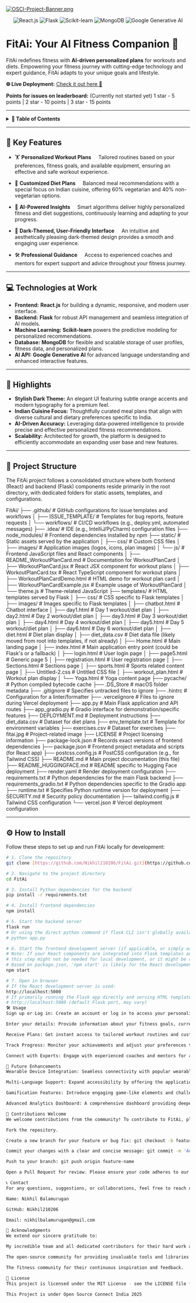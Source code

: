 [![OSCI-Project-Banner.png](https://i.postimg.cc/76mJvBmF/OSCI-Project-Banner.png)](https://postimg.cc/8JfzMb84)

<p align="center">
  <img src="https://img.shields.io/badge/React-61DAFB?style=for-the-badge&logo=react&logoColor=white" alt="React.js">
  <img src="https://img.shields.io/badge/Flask-000000?style=for-the-badge&logo=flask&logoColor=white" alt="Flask">
  <img src="https://img.shields.io/badge/Scikit--learn-F7931E?style=for-the-badge&logo=scikit-learn&logoColor=white" alt="Scikit-learn">
  <img src="https://img.shields.io/badge/MongoDB-47A248?style=for-the-badge&logo=mongodb&logoColor=white" alt="MongoDB">
  <img src="https://img.shields.io/badge/Google%20Generative%20AI-4285F4?style=for-the-badge&logo=google&logoColor=white" alt="Google Generative AI">
</p>

# FitAi: Your AI Fitness Companion 🌟

FitAi redefines fitness with **AI-driven personalized plans** for workouts and diets. Empowering your fitness journey with cutting-edge technology and expert guidance, FitAi adapts to your unique goals and lifestyle.

**🌐 Live Deployment:** [Check it out here 👀](https://fityou-fit-ai.onrender.com/)

**Points for issues on leaderboard:** (Currently not started yet)
1 star - 5 points |
2 star - 10 points |
3 star - 15 points

---

<details>
  <summary><strong>📑 Table of Contents</strong></summary>

  - [🌟 Key Features](#-key-features)
  - [💻 Technologies at Work](#-technologies-at-work)
  - [🎯 Highlights](#-highlights)
  - [📂 Project Structure](#-project-structure)
  - [⚙️ How to Install](#️-how-to-install)
  - [🛠️ Usage](#️-usage)
  - [🚀 Future Enhancements](#-future-enhancements)
  - [🤝 Contributions Welcome](#-contributions-welcome)
  - [📞 Contact](#-contact)
  - [🙏 Acknowledgments](#-acknowledgments)
  - [📜 License](#-license)

</details>

---

## 🌟 Key Features

- 🏋️ **Personalized Workout Plans**  
  Tailored routines based on your preferences, fitness goals, and available equipment, ensuring an effective and safe workout experience.

- 🥗 **Customized Diet Plans**  
  Balanced meal recommendations with a special focus on Indian cuisine, offering 60% vegetarian and 40% non-vegetarian options.

- 🤖 **AI-Powered Insights**  
  Smart algorithms deliver highly personalized fitness and diet suggestions, continuously learning and adapting to your progress.

- 🎨 **Dark-Themed, User-Friendly Interface**  
  An intuitive and aesthetically pleasing dark-themed design provides a smooth and engaging user experience.

- 🛠️ **Professional Guidance**  
  Access to experienced coaches and mentors for expert support and advice throughout your fitness journey.

---

## 💻 Technologies at Work

- **Frontend:** **React.js** for building a dynamic, responsive, and modern user interface.  
- **Backend:** **Flask** for robust API management and seamless integration of AI models.  
- **Machine Learning:** **Scikit-learn** powers the predictive modeling for personalized recommendations.  
- **Database:** **MongoDB** for flexible and scalable storage of user profiles, fitness data, and personalized plans.  
- **AI API:** **Google Generative AI** for advanced language understanding and enhanced interactive features.

---

## 🎯 Highlights

- **Stylish Dark Theme:** An elegant UI featuring subtle orange accents and modern typography for a premium feel.  
- **Indian Cuisine Focus:** Thoughtfully curated meal plans that align with diverse cultural and dietary preferences specific to India.  
- **AI-Driven Accuracy:** Leveraging data-powered intelligence to provide precise and effective personalized fitness recommendations.  
- **Scalability:** Architected for growth, the platform is designed to efficiently accommodate an expanding user base and new features.

---

## 📂 Project Structure

The FitAi project follows a consolidated structure where both frontend (React) and backend (Flask) components reside primarily in the root directory, with dedicated folders for static assets, templates, and configurations.

FitAi/
├── .github/                      # GitHub configurations for issue templates and workflows
│   ├── ISSUE_TEMPLATE/           # Templates for bug reports, feature requests
│   └── workflows/                # CI/CD workflows (e.g., deploy.yml, automated messages)
├── .idea/                        # IDE (e.g., IntelliJ/PyCharm) configuration files
├── node_modules/                 # Frontend dependencies installed by npm
├── static/                       # Static assets served by the application
│   ├── css/                      # Custom CSS files
│   ├── images/                   # Application images (logos, icons, plan images)
│   └── js/                       # Frontend JavaScript files and React components
│       ├── README_WorkoutPlanCard.md # Documentation for WorkoutPlanCard
│       ├── WorkoutPlanCard.jsx   # React JSX component for workout plans
│       ├── WorkoutPlanCard.tsx   # React TypeScript component for workout plans
│       ├── WorkoutPlanCardDemo.html # HTML demo for workout plan card
│       ├── WorkoutPlanCardExample.jsx # Example usage of WorkoutPlanCard
│       └── theme.js              # Theme-related JavaScript
├── templates/                    # HTML templates served by Flask
│   ├── css/                      # CSS specific to Flask templates
│   ├── images/                   # Images specific to Flask templates
│   ├── chatbot.html              # Chatbot interface
│   ├── day1.html                 # Day 1 workout/diet plan
│   ├── day2.html                 # Day 2 workout/diet plan
│   ├── day3.html                 # Day 3 workout/diet plan
│   ├── day4.html                 # Day 4 workout/diet plan
│   ├── day5.html                 # Day 5 workout/diet plan
│   ├── day6.html                 # Day 6 workout/diet plan
│   ├── diet.html                 # Diet plan display
│   ├── diet_data.csv             # Diet data file (likely moved from root into templates, if not already)
│   ├── Home.html                 # Main landing page
│   ├── index.html                # Main application entry point (could be Flask's or a fallback)
│   ├── login.html                # User login page
│   ├── page5.html                # Generic page 5
│   ├── registration.html         # User registration page
│   ├── Sections.html             # Sections page
│   ├── sports.html               # Sports related content page
│   ├── Untitled-2.css            # Untitled CSS file
│   ├── workout_plan.html         # Workout plan display
│   └── Yoga.html                 # Yoga content page
├── pycache/                  # Python compiled bytecode cache
├── .DS_Store                     # macOS folder metadata
├── .gitignore                    # Specifies untracked files to ignore
├── .hintrc                       # Configuration for a linter/formatter
├── .vercelignore                  # Files to ignore during Vercel deployment
├── app.py                        # Main Flask application and API routes
├── app_gradio.py                 # Gradio interface for demonstration/specific features
├── DEPLOYMENT.md                 # Deployment instructions
├── diet_data.csv                 # Dataset for diet plans
├── env_template.txt              # Template for environment variables
├── exercises.csv                 # Dataset for exercises
├── fitai.jpg                     # Project-related image
├── LICENSE                       # Project licensing information
├── package-lock.json             # Records exact versions of frontend dependencies
├── package.json                  # Frontend project metadata and scripts (for React app)
├── postcss.config.js             # PostCSS configuration (e.g., for Tailwind CSS)
├── README.md                     # Main project documentation (this file)
├── README_HUGGINGFACE.md         # README specific to Hugging Face deployment
├── render.yaml                   # Render deployment configuration
├── requirements.txt              # Python dependencies for the main Flask backend
├── requirements_gradio.txt       # Python dependencies specific to the Gradio app
├── runtime.txt                   # Specifies Python runtime version for deployment
├── SECURITY.md                   # Security policy documentation
├── tailwind.config.js            # Tailwind CSS configuration
└── vercel.json                   # Vercel deployment configuration


---

## ⚙️ How to Install

Follow these steps to set up and run FitAi locally for development:

```bash
# 1. Clone the repository
git clone [https://github.com/Nikhil210206/FitAi.git](https://github.com/Nikhil210206/FitAi.git)

# 2. Navigate to the project directory
cd FitAi

# 3. Install Python dependencies for the backend
pip install -r requirements.txt

# 4. Install frontend dependencies
npm install

# 5. Start the backend server
flask run
# Or using the direct python command if flask CLI isn't globally available:
# python app.py

# 6. Start the frontend development server (if applicable, or simply access Flask's served pages)
# Note: If your React components are integrated into Flask templates and not a separate dev server,
# this step might not be needed for local development, or it might be configured differently.
# Based on package.json, 'npm start' is likely for the React development server.
npm start

# 7. Open in browser
# If the React development server is used:
http://localhost:5000
# If primarily running the Flask app directly and serving HTML templates:
# http://localhost:5000 (default Flask port, may vary)
🛠️ Usage
Sign up or Log in: Create an account or log in to access your personalized fitness dashboard.  

Enter your details: Provide information about your fitness goals, current activity level, and available equipment.  

Receive Plans: Get instant access to tailored workout routines and customized diet plans.  

Track Progress: Monitor your achievements and adjust your preferences to evolve your plan as needed.  

Connect with Experts: Engage with experienced coaches and mentors for additional guidance and motivation.  

🚀 Future Enhancements
Wearable Device Integration: Seamless connectivity with popular wearable devices for real-time activity tracking and data synchronization.  

Multi-Language Support: Expand accessibility by offering the application in multiple languages.  

Gamification Features: Introduce engaging game-like elements and challenges to enhance user motivation and engagement.  

Advanced Analytics Dashboard: A comprehensive dashboard providing deeper insights into user progress, performance metrics, and health trends.  

🤝 Contributions Welcome
We welcome contributions from the community! To contribute to FitAi, please follow these steps:

Fork the repository.  

Create a new branch for your feature or bug fix: git checkout -b feature-name  

Commit your changes with a clear and concise message: git commit -m 'Add a feature'  

Push to your branch: git push origin feature-name  

Open a Pull Request for review. Please ensure your code adheres to our style guidelines and includes relevant tests.  

📞 Contact
For any questions, suggestions, or collaborations, feel free to reach out to:

Name: Nikhil Balamurugan  

GitHub: Nikhil210206  

Email: nikhilbalamurugan@gmail.com  

🙏 Acknowledgments
We extend our sincere gratitude to:

My incredible team and all dedicated contributors for their hard work and commitment.  

The open-source community for providing invaluable tools and libraries that made this project possible.  

The fitness community for their continuous inspiration and feedback.  

📜 License
This project is licensed under the MIT License - see the LICENSE file for more details.

This Project is under Open Source Connect India 2025








